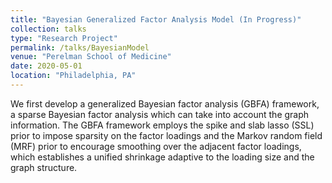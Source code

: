 ```yaml
---
title: "Bayesian Generalized Factor Analysis Model (In Progress)"
collection: talks
type: "Research Project"
permalink: /talks/BayesianModel
venue: "Perelman School of Medicine"
date: 2020-05-01
location: "Philadelphia, PA"
---
```


We first develop a generalized Bayesian factor analysis (GBFA) framework, a sparse Bayesian factor analysis which can take into account the graph information. The GBFA framework employs the spike and slab lasso (SSL) prior to impose sparsity on the factor loadings and the Markov random field (MRF) prior to encourage smoothing over the adjacent factor loadings, which establishes a unified shrinkage adaptive to the loading size and the graph structure.

